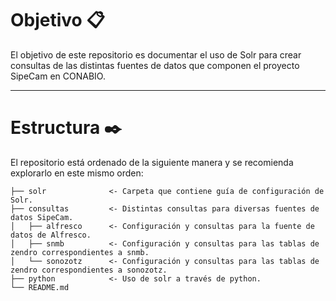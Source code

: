 # Objetivo 📋

El objetivo de este repositorio es documentar el uso de Solr para crear consultas de las distintas fuentes de datos que componen el proyecto SipeCam en CONABIO.

---

# Estructura ✒️

El repositorio está ordenado de la siguiente manera y se recomienda explorarlo en este mismo orden:

```  
├── solr              <- Carpeta que contiene guía de configuración de Solr.
├── consultas         <- Distintas consultas para diversas fuentes de datos SipeCam.
│   ├── alfresco      <- Configuración y consultas para la fuente de datos de Alfresco.
│   ├── snmb          <- Configuración y consultas para las tablas de zendro correspondientes a snmb.
│   └── sonozotz      <- Configuración y consultas para las tablas de zendro correspondientes a sonozotz.
├── python            <- Uso de solr a través de python.
└── README.md         
```
